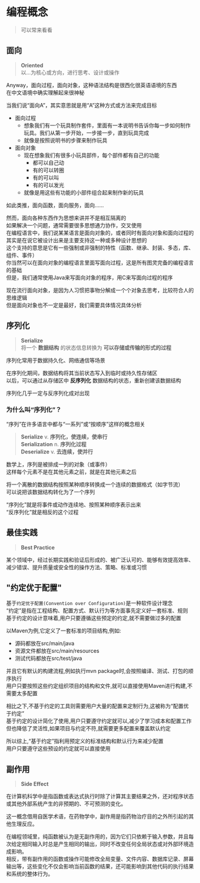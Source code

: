 ---
---

# 编程概念

>可以常来看看

## 面向

>**Oriented**  
>以...为核心或方向，进行思考、设计或操作

Anyway，面向过程，面向对象，这种语法结构是很西化很英语语境的东西  
在中文语境中确实理解起来很神秘  

当我们说“面向A”，其实意思就是用“A”这种方式或方法来完成目标

+ 面向过程
  + 想象我们有一个玩具制作套件，里面有一本说明书告诉你每一步如何制作玩具。我们从第一步开始，一步接一步，直到玩具完成
  + 就像是按照说明书的步骤来制作玩具
+ 面向对象
  + 现在想象我们有很多小玩具部件，每个部件都有自己的功能
    + 都可以自己动
    + 有的可以转圈
    + 有的可以叫
    + 有的可以发光
  + 就像是用这些有功能的小部件组合起来制作新的玩具

如此类推，面向函数，面向服务，面向……

然而，面向各种东西作为思想来讲并不是相互隔离的  
如果解决一个问题，通常需要很多思想通力协作，交叉使用  
在编程语言中，我们说某某语言是面向对象的，或者同时有面向对象和面向过程的  
其实是在说它被设计出来是主要支持这一种或多种设计思想的  
这个支持的意思是它有一些强制或非强制的特性（函数、继承、封装、多态，库、组件、事件）  
你当然可以在面向对象的编程语言里面写面向过程，这是所有图灵完备的编程语言的基础  
但是，我们通常使用Java来写面向对象的程序，用C来写面向过程的程序  

现在流行面向对象，是因为人习惯把事物分解成一个个对象去思考，比较符合人的思维逻辑  
但是面向对象也不一定是最好，我们需要具体情况具体分析

## 序列化

>**Serialize**  
>将一个 **数据结构** 的状态信息转换为 **可以存储或传输的形式的过程**

序列化常用于数据持久化、网络通信等场景

在序列化期间，数据结构将其当前状态写入到临时或持久性存储区  
以后，可以通过从存储区中 **反序列化** 数据结构的状态，重新创建该数据结构

序列化几乎一定与反序列化成对出现

### 为什么叫“序列化”？

“序列”在许多语言中都与“一系列”或“按顺序”这样的概念相关  

>**Serialize** v.  **序列化，使连续，使串行**  
>**Serialization** n.  **序列化过程**  
>**Deserialize** v.  **去连续，使并行**  

数学上，序列是被排成一列的对象（或事件）  
这样每个元素不是在其他元素之前，就是在其他元素之后

将一个离散的数据结构按照某种顺序转换成一个连续的数据格式（如字节流）  
可以说把该数据结构转化为了一个序列  

“序列化”就是将事件或动作连续地、按照某种顺序表示出来  
“反序列化”就是相反的这个过程

## 最佳实践

>**Best Practice**

某个领域中，经过长期实践和验证后形成的、被广泛认可的、能够有效提高效率、减少错误、提升质量或安全性的操作方法、策略、标准或习惯

## "约定优于配置"

基于`约定优于配置(Convention over Configuration)`是一种软件设计理念  
“约定”是指在工程结构、配置方式、默认行为等方面事先定义好一套标准、规则  
基于约定的设计意味着,用户只要遵循这些预定的约定,就不需要做过多的配置

以Maven为例,它定义了一套标准的项目结构,例如:

+ 源码都放在src/main/java
+ 资源文件都放在src/main/resources
+ 测试代码都放在src/test/java

并且它有默认的构建流程,例如执行mvn package时,会按照编译、测试、打包的顺序执行  
用户只要按照这些约定组织项目的结构和文件,就可以直接使用Maven进行构建,不需要太多配置  

相比之下,不基于约定的工具则需要用户大量的配置来定制行为,这被称为“配置优于约定”  
基于约定的设计简化了使用,用户只要遵守约定就可以,减少了学习成本和配置工作  
但也降低了灵活性,如果项目与约定不符,就需要更多配置来覆盖默认约定

所以综上,“基于约定”指利用预定义的标准结构和默认行为来减少配置  
用户只要遵守这些预设的约定就可以直接使用

## 副作用

>**Side Effect**

在计算机科学中是指函数或表达式执行时除了计算其主要结果之外，还对程序状态或其他外部系统产生的非预期的、不可预测的变化。

这一概念借用自医学术语，在药物学中，副作用是指药物治疗目的之外所引起的其他生理反应。

在编程领域里，纯函数被认为是无副作用的，因为它们只依赖于输入参数，并且每次给定相同输入时总是产生相同的输出，同时不改变任何全局状态或对外部环境造成影响。  
相反，带有副作用的函数或操作可能修改全局变量、文件内容、数据库记录、屏幕输出等，这些变化不仅会影响当前函数的结果，还可能影响到其他代码的执行结果和系统的整体行为。
